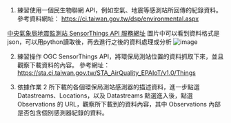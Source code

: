 1. 練習使用一個民生物聯網 API，例如空氣、地震等感測站所回傳的紀錄資料。
參考資料網址： https://ci.taiwan.gov.tw/dsp/environmental.aspx

[中央氣象局地震監測站 SensorThings API 服務網址](https://sta.ci.taiwan.gov.tw/STA_Earthquake_v2/v1.0/Things?$filter=substringof(%27%E8%99%9F%E5%9C%B0%E9%9C%87%27,name)&$count=true)
圖片中可以看到資料格式是json，可以用python讀取後，再去進行之後的資料處理或分析
![image](https://user-images.githubusercontent.com/28143255/119228708-d9bbcb00-bb46-11eb-9e7f-435449739966.png)

2. 練習操作 OGC SensorThings API，將環保局測站位置的資料抓取下來，並且觀察下載資料的內容。
參考網址：https://sta.ci.taiwan.gov.tw/STA_AirQuality_EPAIoT/v1.0/Things



3. 依據作業 2 所下載的各個環保局測站感測器的描述資料，進一步點選 Datastreams、Locations，以及 Datastreams 點選進入後，點選 Observations 的 URL，觀察所下載到的資料內容，其中 Observations 內部是否包含個別感測器紀錄的資料。
